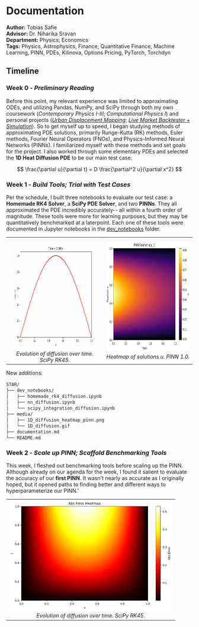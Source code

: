 # **Documentation**

**Author:** Tobias Safie<br>
**Advisor:** Dr. Niharika Sravan<br>
**Department:** Physics; Economics<br>
**Tags:**  Physics, Astrophysics, Finance, Quantitative Finance, Machine Learning, PINN, PDEs, Kilinova, Options Pricing, PyTorch, Torchdyn


## **Timeline**
### **Week 0** - _Preliminary Reading_
Before this point, my relevant experience was limited to approximating ODEs, and utilizing Pandas, NumPy, and SciPy through both my own coursework (_Contemporary Physics I-III_; _Computational Physics I_) and personal projects ([_Urban Displacement Mapping_](https://github.com/tobiassafie/reverse-redlining); [_Live Market Backtester + Simulation_](https://github.com/tobiassafie/quant-backtester)). So to get myself up to speed, I began studying methods of approximating PDE solutions, primarily Runge-Kutta (RK) methods, Euler methods, Fourier Neural Operators (FNOs), and Physics-Informed Neural Networks (PINNs). I familiarized myself with these methods and set goals for the project. I also worked through some elementary PDEs and selected the **1D Heat Diffusion PDE** to be our main test case.

$$ \frac{\partial u}{\partial t} = D \frac{\partial^2 u}{\partial x^2} $$
    
### **Week 1** - _Build Tools; Trial with Test Cases_
Per the schedule, I built three notebooks to evaluate our test case: a **Homemade RK4 Solver**, a **SciPy PDE Solver**, and two **PINNs**. They all approximated the PDE incredibly accurately-- all within a fourth order of magnitude. These tools were more for learning purposes, but they may be quantitatively benchmarked at a laterpoint. Each one of these tools were documented in Jupyter notebooks in the [dev_notebooks](./dev_notebooks/) folder.
<table>
  <tr>
    <td align="center">
      <img src="./media/1D_diffusion.gif" alt="Simple Heat Evolution Over Time" height="300"><br>
      <em>Evolution of diffusion over time. SciPy RK45.</em>
    </td>
    <td align="center">
      <img src="./media/1D_diffusion_heatmap_pinn.png" alt="Heatmap Over Time" height="300"><br>
      <em>Heatmap of solutions u. PINN 1.0.</em>
    </td>
  </tr>
</table>

New additions:

```
STAR/
├── dev_notebooks/
│   ├── homemade_rk4_diffusion.ipynb
│   ├── nn_diffusion.ipynb
│   └── scipy_integration_diffusion.ipynb
├── media/
│   ├── 1D_diffusion_heatmap_pinn.png
│   └── 1D_diffusion.gif
├── documentation.md
└── README.md
```



### **Week 2** - _Scale up PINN; Scaffold Benchmarking Tools_
This week, I fleshed out benchmarking tools before scaling up the PINN. Although already on our agenda for the week, I found it salient to evaluate the accuracy of our **first PINN**. It wasn't nearly as accurate as I originally hoped, but it opened paths to finding better and different ways to hyperparameterize our PINN.'
<table align="center">
    <tr>
        <td align="center">
            <img src="./media/1D_diffusion_abserr_heatmap_01.png" alt="Heatmap of absolute error for PINN 1.0" height="300"><br>
            <em>Evolution of diffusion over time. SciPy RK45.</em>
        </td>
    </tr>
</table>
